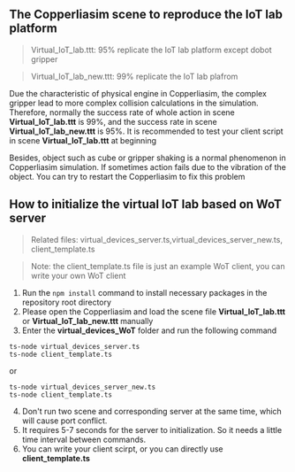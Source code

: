 ## The Copperliasim scene to reproduce the IoT lab platform

>Virtual_IoT_lab.ttt: 95% replicate the IoT lab platform except dobot gripper


>Virtual_IoT_lab_new.ttt: 99% replicate the IoT lab plafrom


Due the characteristic of physical engine in Copperliasim, the complex gripper lead to more complex collision calculations in the simulation. Therefore,  normally the success rate of whole action in scene **Virtual_IoT_lab.ttt** is 99%, and the success rate in scene **Virtual_IoT_lab_new.ttt** is 95%. It is recommended to test your client script in scene  **Virtual_IoT_lab.ttt** at beginning

Besides, object such as cube or gripper shaking is a normal phenomenon in Copperliasim simulation. If sometimes action fails due to the vibration of the object. You can try to restart the Copperliasim to fix this problem

## How to initialize the virtual IoT lab based on WoT server

>Related files: virtual_devices_server.ts,virtual_devices_server_new.ts, client_template.ts

>Note: the client_template.ts file is just an example WoT client, you can write your own WoT client

1. Run the ```npm install``` command to install necessary packages in the repository root directory
2. Please open the Copperliasim and load the scene file **Virtual_IoT_lab.ttt** or **Virtual_IoT_lab_new.ttt** manually
3. Enter the **virtual_devices_WoT** folder and run the following command

```
ts-node virtual_devices_server.ts
ts-node client_template.ts
```

or

```
ts-node virtual_devices_server_new.ts
ts-node client_template.ts
```

4. Don't run two scene and corresponding server at the same time, which will cause port conflict.
5. It requires 5-7 seconds for the server to initialization. So it needs a little time interval between commands.
5. You can write your client scirpt, or you can directly use **client_template.ts** 